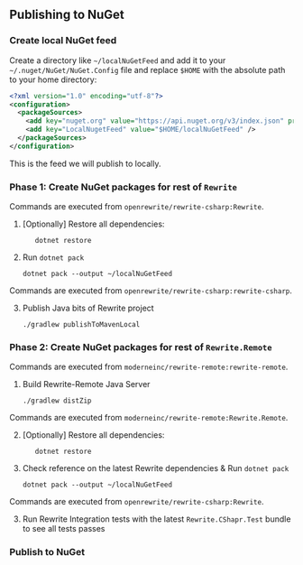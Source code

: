 ## Publishing to NuGet

### Create local NuGet feed

Create a directory like `~/localNuGetFeed` and add it to your `~/.nuget/NuGet/NuGet.Config` file and replace `$HOME` with the absolute path to your home directory:

```xml
<?xml version="1.0" encoding="utf-8"?>
<configuration>
  <packageSources>
    <add key="nuget.org" value="https://api.nuget.org/v3/index.json" protocolVersion="3" />
    <add key="LocalNugetFeed" value="$HOME/localNuGetFeed" />
  </packageSources>
</configuration>
```

This is the feed we will publish to locally.

### Phase 1: Create NuGet packages for rest of `Rewrite`

Commands are executed from `openrewrite/rewrite-csharp:Rewrite`.

1. [Optionally] Restore all dependencies:
   ```shell
      dotnet restore
   ```
2. Run `dotnet pack`
   ```shell
   dotnet pack --output ~/localNuGetFeed
   ```

Commands are executed from `openrewrite/rewrite-csharp:rewrite-csharp`.  

3. Publish Java bits of Rewrite project
   ```shell
   ./gradlew publishToMavenLocal
   ```

### Phase 2: Create NuGet packages for rest of `Rewrite.Remote`

Commands are executed from `moderneinc/rewrite-remote:rewrite-remote`.

1. Build Rewrite-Remote Java Server
   ```shell
   ./gradlew distZip
   ```

Commands are executed from `moderneinc/rewrite-remote:Rewrite.Remote`.

2. [Optionally] Restore all dependencies:
   ```shell
      dotnet restore
   ```
3. Check reference on the latest Rewrite dependencies & Run `dotnet pack`
   ```shell
   dotnet pack --output ~/localNuGetFeed
   ```
   
Commands are executed from `openrewrite/rewrite-csharp:Rewrite`.

3. Run Rewrite Integration tests with the latest `Rewrite.CShapr.Test` bundle to see all tests passes 

### Publish to NuGet

